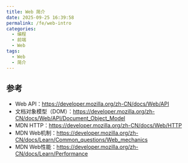 ```yaml
---
title: Web 简介
date: 2025-09-25 16:39:58
permalink: /fe/web-intro
categories:
  - 编程
  - 前端
  - Web
tags:
  - Web
  - 简介
---
```


## 参考

- Web API：https://developer.mozilla.org/zh-CN/docs/Web/API
- 文档对象模型（DOM）：https://developer.mozilla.org/zh-CN/docs/Web/API/Document_Object_Model
- MDN HTTP：https://developer.mozilla.org/zh-CN/docs/Web/HTTP
- MDN Web机制：https://developer.mozilla.org/zh-CN/docs/Learn/Common_questions/Web_mechanics
- MDN Web性能：https://developer.mozilla.org/zh-CN/docs/Learn/Performance
